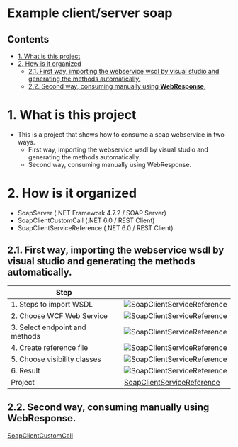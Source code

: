 # Example client/server soap <!-- omit in toc -->

## Contents <!-- omit in toc -->

- [1. What is this project](#1-what-is-this-project)
- [2. How is it organized](#2-how-is-it-organized)
  - [2.1. First way, importing the webservice wsdl by visual studio and generating the methods automatically.](#21-first-way-importing-the-webservice-wsdl-by-visual-studio-and-generating-the-methods-automatically)
  - [2.2. Second way, consuming manually using **WebResponse**.](#22-second-way-consuming-manually-using-webresponse)

# 1. What is this project

- This is a project that shows how to consume a soap webservice in two ways.
  - First way, importing the webservice wsdl by visual studio and generating the methods automatically.
  - Second way, consuming manually using WebResponse.

# 2. How is it organized

- SoapServer (.NET Framework 4.7.2 / SOAP Server)
- SoapClientCustomCall (.NET 6.0 / REST Client)
- SoapClientServiceReference (.NET 6.0 / REST Client)

## 2.1. First way, importing the webservice wsdl by visual studio and generating the methods automatically.

| Step                           |                                                                |
| ------------------------------ | -------------------------------------------------------------- |
| 1. Steps to import WSDL        | ![SoapClientServiceReference](/Images/Step1.png)               |
| 2. Choose WCF Web Service      | ![SoapClientServiceReference](/Images/Step2.png)               |
| 3. Select endpoint and methods | ![SoapClientServiceReference](/Images/Step3.png)               |
| 4. Create reference file       | ![SoapClientServiceReference](/Images/Step4.png)               |
| 5. Choose visibility classes   | ![SoapClientServiceReference](/Images/Step5.png)               |
| 6. Result                      | ![SoapClientServiceReference](/Images/Result.png)              |
| Project                        | [SoapClientServiceReference](/src/SoapClientServiceReference/) |

## 2.2. Second way, consuming manually using **WebResponse**.

[SoapClientCustomCall](src/SoapClientCustomCall/)

